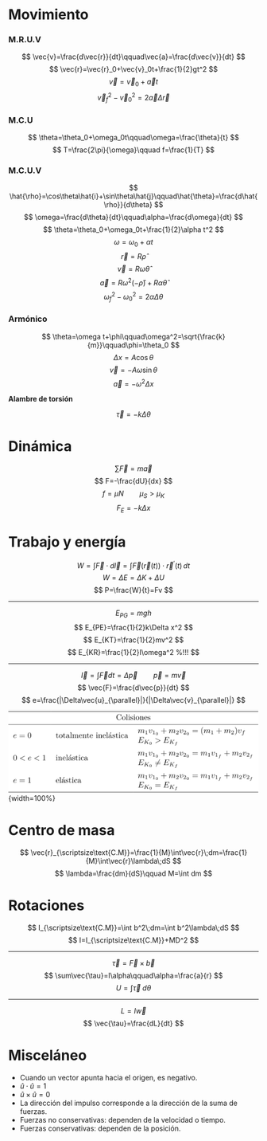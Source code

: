 # Movimiento

### M.R.U.V

$$
\vec{v}=\frac{d\vec{r}}{dt}\qquad\vec{a}=\frac{d\vec{v}}{dt}
$$
$$
\vec{r}=\vec{r}_0+\vec{v}_0t+\frac{1}{2}gt^2
$$
$$
\vec{v}=\vec{v}_0+\vec{a}t
$$
$$
\vec{v}_f^2-\vec{v}_0^2=2\vec{a}\Delta\vec{r}
$$

### M.C.U

$$
\theta=\theta_0+\omega_0t\qquad\omega=\frac{\theta}{t}
$$
$$
T=\frac{2\pi}{\omega}\qquad f=\frac{1}{T}
$$

### M.C.U.V

$$
\hat{\rho}=\cos\theta\hat{i}+\sin\theta\hat{j}\qquad\hat{\theta}=\frac{d\hat{\rho}}{d\theta}
$$
$$
\omega=\frac{d\theta}{dt}\qquad\alpha=\frac{d\omega}{dt}
$$
$$
\theta=\theta_0+\omega_0t+\frac{1}{2}\alpha t^2
$$
$$
\omega=\omega_0+\alpha t
$$
$$
\vec{r}=R\hat{\rho}
$$
$$
\vec{v}=R\omega\hat{\theta}
$$
$$
\vec{a}=R\omega^2(-\hat{\rho})+R\alpha\hat{\theta}
$$
$$
\omega_f^2-\omega_0^2=2\alpha\Delta\theta
$$

### Armónico

$$
\theta=\omega t+\phi\qquad\omega^2=\sqrt{\frac{k}{m}}\qquad\phi=\theta_0
$$
$$
\Delta x=A\cos\theta
$$
$$
\vec{v}=-A\omega\sin\theta
$$
$$
\vec{a}=-\omega^2\Delta x
$$

**Alambre de torsión**

$$
\vec{\tau}=-k\Delta\theta
$$

# Dinámica

$$
\sum\vec{F}=m\vec{a}
$$
$$
F=-\frac{dU}{dx}
$$
$$
f=\mu N\qquad\mu_S>\mu_K
$$
$$
F_E=-k\Delta x
$$

# Trabajo y energía

$$
W=\int\vec{F}\cdot d\vec{l}=\int\vec{F}(\vec{r}(t))\cdot\vec{r}^{\prime}(t)\,dt
$$
$$
W=\Delta E=\Delta K+\Delta U
$$
$$
P=\frac{W}{t}=Fv
$$

---

$$
E_{PG}=mgh
$$
$$
E_{PE}=\frac{1}{2}k\Delta x^2
$$
$$
E_{KT}=\frac{1}{2}mv^2
$$
$$
E_{KR}=\frac{1}{2}I\omega^2 %!!!
$$

---

$$
\vec{I}=\int\vec{F}dt=\Delta\vec{p}\qquad \vec{p}=m\vec{v}
$$
$$
\vec{F}=\frac{d\vec{p}}{dt}
$$
$$
e=\frac{|\Delta\vec{u}_{\parallel}|}{|\Delta\vec{v}_{\parallel}|}
$$

![](./media/tables/collisions.svg){width=100%}

# Centro de masa

$$
\vec{r}_{\scriptsize\text{C.M}}=\frac{1}{M}\int\vec{r}\;dm=\frac{1}{M}\int\vec{r}\lambda\;dS
$$
$$
\lambda=\frac{dm}{dS}\qquad M=\int dm
$$

# Rotaciones

$$
I_{\scriptsize\text{C.M}}=\int b^2\;dm=\int b^2\lambda\;dS
$$
$$
I=I_{\scriptsize\text{C.M}}+MD^2
$$

---

$$
\vec{\tau}=\vec{F}\times\vec{b}
$$
$$
\sum\vec{\tau}=I\alpha\qquad\alpha=\frac{a}{r}
$$
$$
U=\int\vec{\tau}\;d\theta
$$

---

$$
L=I\vec{w}
$$
$$
\vec{\tau}=\frac{dL}{dt}
$$

# Misceláneo

-   Cuando un vector apunta hacia el origen, es negativo.
-   $\hat{u}\cdot\hat{u}=1$
-   $\hat{u}\times\hat{u}=0$
-   La dirección del impulso corresponde a la dirección de la suma de fuerzas.
-   Fuerzas no conservativas: dependen de la velocidad o tiempo.
-   Fuerzas conservativas: dependen de la posición.
